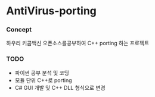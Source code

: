 ﻿# AntiVirus-porting


### Concept

하우리 키콤백신 오픈소스를공부하여 C++ porting 하는 프로젝트 


### TODO 

- 파이썬 공부 분석 및 코딩 
- 모듈 단위 C++로 porting
- C# GUI 개발 및 C++ DLL 형식으로 변경 

